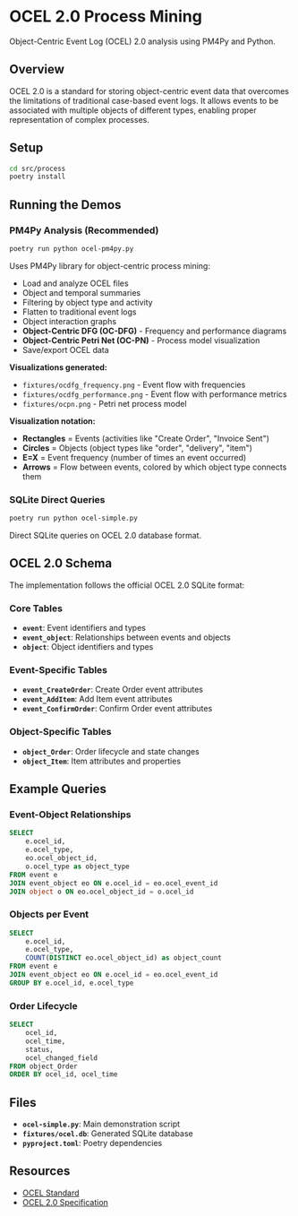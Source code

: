 # OCEL 2.0 Process Mining

Object-Centric Event Log (OCEL) 2.0 analysis using PM4Py and Python.

## Overview

OCEL 2.0 is a standard for storing object-centric event data that overcomes the limitations of traditional case-based event logs. It allows events to be associated with multiple objects of different types, enabling proper representation of complex processes.

## Setup

```bash
cd src/process
poetry install
```

## Running the Demos

### PM4Py Analysis (Recommended)
```bash
poetry run python ocel-pm4py.py
```

Uses PM4Py library for object-centric process mining:
- Load and analyze OCEL files
- Object and temporal summaries
- Filtering by object type and activity
- Flatten to traditional event logs
- Object interaction graphs
- **Object-Centric DFG (OC-DFG)** - Frequency and performance diagrams
- **Object-Centric Petri Net (OC-PN)** - Process model visualization
- Save/export OCEL data

**Visualizations generated:**
- `fixtures/ocdfg_frequency.png` - Event flow with frequencies
- `fixtures/ocdfg_performance.png` - Event flow with performance metrics
- `fixtures/ocpn.png` - Petri net process model

**Visualization notation:**
- **Rectangles** = Events (activities like "Create Order", "Invoice Sent")
- **Circles** = Objects (object types like "order", "delivery", "item")
- **E=X** = Event frequency (number of times an event occurred)
- **Arrows** = Flow between events, colored by which object type connects them

### SQLite Direct Queries
```bash
poetry run python ocel-simple.py
```

Direct SQLite queries on OCEL 2.0 database format.

## OCEL 2.0 Schema

The implementation follows the official OCEL 2.0 SQLite format:

### Core Tables

- **`event`**: Event identifiers and types
- **`event_object`**: Relationships between events and objects
- **`object`**: Object identifiers and types

### Event-Specific Tables

- **`event_CreateOrder`**: Create Order event attributes
- **`event_AddItem`**: Add Item event attributes
- **`event_ConfirmOrder`**: Confirm Order event attributes

### Object-Specific Tables

- **`object_Order`**: Order lifecycle and state changes
- **`object_Item`**: Item attributes and properties

## Example Queries

### Event-Object Relationships
```sql
SELECT
    e.ocel_id,
    e.ocel_type,
    eo.ocel_object_id,
    o.ocel_type as object_type
FROM event e
JOIN event_object eo ON e.ocel_id = eo.ocel_event_id
JOIN object o ON eo.ocel_object_id = o.ocel_id
```

### Objects per Event
```sql
SELECT
    e.ocel_id,
    e.ocel_type,
    COUNT(DISTINCT eo.ocel_object_id) as object_count
FROM event e
JOIN event_object eo ON e.ocel_id = eo.ocel_event_id
GROUP BY e.ocel_id, e.ocel_type
```

### Order Lifecycle
```sql
SELECT
    ocel_id,
    ocel_time,
    status,
    ocel_changed_field
FROM object_Order
ORDER BY ocel_id, ocel_time
```

## Files

- **`ocel-simple.py`**: Main demonstration script
- **`fixtures/ocel.db`**: Generated SQLite database
- **`pyproject.toml`**: Poetry dependencies

## Resources

- [OCEL Standard](https://www.ocel-standard.org/)
- [OCEL 2.0 Specification](https://arxiv.org/abs/2403.01975)
